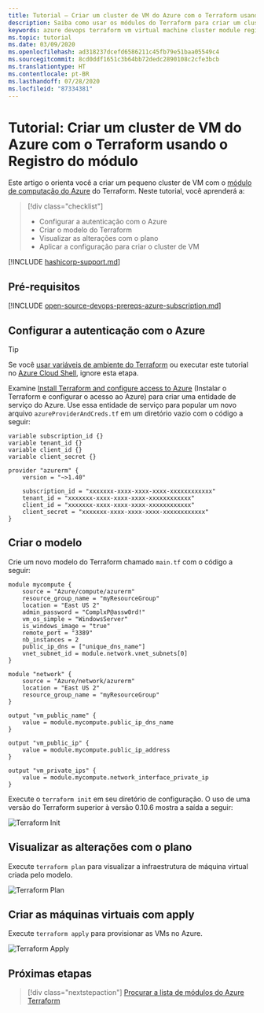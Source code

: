 ```yaml
---
title: Tutorial – Criar um cluster de VM do Azure com o Terraform usando o Registro do módulo
description: Saiba como usar os módulos do Terraform para criar um cluster de máquina virtual do Windows no Azure.
keywords: azure devops terraform vm virtual machine cluster module registry
ms.topic: tutorial
ms.date: 03/09/2020
ms.openlocfilehash: ad318237dcefd6586211c45fb79e51baa05549c4
ms.sourcegitcommit: 8cd0ddf1651c3b64bb72dedc2890108c2cfe3bcb
ms.translationtype: HT
ms.contentlocale: pt-BR
ms.lasthandoff: 07/28/2020
ms.locfileid: "87334381"
---
```

# <a name="tutorial-create-an-azure-vm-cluster-with-terraform-using-the-module-registry"></a>Tutorial: Criar um cluster de VM do Azure com o Terraform usando o Registro do módulo

Este artigo o orienta você a criar um pequeno cluster de VM com o [módulo de computação do Azure](https://registry.terraform.io/modules/Azure/compute/azurerm/1.0.2) do Terraform. Neste tutorial, você aprenderá a: 

> [!div class="checklist"]
> * Configurar a autenticação com o Azure
> * Criar o modelo do Terraform
> * Visualizar as alterações com o plano
> * Aplicar a configuração para criar o cluster de VM

[!INCLUDE [hashicorp-support.md](includes/hashicorp-support.md)]

## <a name="prerequisites"></a>Pré-requisitos

[!INCLUDE [open-source-devops-prereqs-azure-subscription.md](../includes/open-source-devops-prereqs-azure-subscription.md)]

## <a name="set-up-authentication-with-azure"></a>Configurar a autenticação com o Azure

> [!TIP]
> Se você [usar variáveis de ambiente do Terraform](get-started-cloud-shell.md) ou executar este tutorial no [Azure Cloud Shell](/azure/cloud-shell/overview), ignore esta etapa.

 Examine [Install Terraform and configure access to Azure](get-started-cloud-shell.md) (Instalar o Terraform e configurar o acesso ao Azure) para criar uma entidade de serviço do Azure. Use essa entidade de serviço para popular um novo arquivo `azureProviderAndCreds.tf` em um diretório vazio com o código a seguir:

```hcl
variable subscription_id {}
variable tenant_id {}
variable client_id {}
variable client_secret {}

provider "azurerm" {
    version = "~>1.40"

    subscription_id = "xxxxxxx-xxxx-xxxx-xxxx-xxxxxxxxxxxx"
    tenant_id = "xxxxxxx-xxxx-xxxx-xxxx-xxxxxxxxxxxx"
    client_id = "xxxxxxx-xxxx-xxxx-xxxx-xxxxxxxxxxxx"
    client_secret = "xxxxxxx-xxxx-xxxx-xxxx-xxxxxxxxxxxx"
}
```

## <a name="create-the-template"></a>Criar o modelo

Crie um novo modelo do Terraform chamado `main.tf` com o código a seguir:

```hcl
module mycompute {
    source = "Azure/compute/azurerm"
    resource_group_name = "myResourceGroup"
    location = "East US 2"
    admin_password = "ComplxP@assw0rd!"
    vm_os_simple = "WindowsServer"
    is_windows_image = "true"
    remote_port = "3389"
    nb_instances = 2
    public_ip_dns = ["unique_dns_name"]
    vnet_subnet_id = module.network.vnet_subnets[0]
}

module "network" {
    source = "Azure/network/azurerm"
    location = "East US 2"
    resource_group_name = "myResourceGroup"
}

output "vm_public_name" {
    value = module.mycompute.public_ip_dns_name
}

output "vm_public_ip" {
    value = module.mycompute.public_ip_address
}

output "vm_private_ips" {
    value = module.mycompute.network_interface_private_ip
}
```

Execute o `terraform init` em seu diretório de configuração. O uso de uma versão do Terraform superior à versão 0.10.6 mostra a saída a seguir:

![Terraform Init](media/create-vm-cluster-module/terraform-init-with-modules.png)

## <a name="visualize-the-changes-with-plan"></a>Visualizar as alterações com o plano

Execute `terraform plan` para visualizar a infraestrutura de máquina virtual criada pelo modelo.

![Terraform Plan](media/create-vm-cluster-with-infrastructure/terraform-plan.png)


## <a name="create-the-virtual-machines-with-apply"></a>Criar as máquinas virtuais com apply

Execute `terraform apply` para provisionar as VMs no Azure.

![Terraform Apply](media/create-vm-cluster-with-infrastructure/terraform-apply.png)

## <a name="next-steps"></a>Próximas etapas

> [!div class="nextstepaction"] 
> [Procurar a lista de módulos do Azure Terraform](https://registry.terraform.io/modules/Azure)